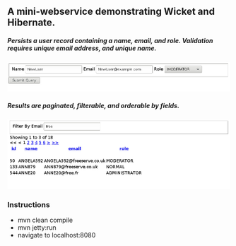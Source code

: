 ## A mini-webservice demonstrating Wicket and Hibernate.

##### Persists a user record containing a name, email, and role.  Validation requires unique email address, and unique name.

![Screenshot1](screenshots/screenshot001.jpg)

##### Results are paginated, filterable, and orderable by fields.

![Screenshot1](screenshots/screenshot002.jpg)

### Instructions

* mvn clean compile
* mvn jetty:run
* navigate to localhost:8080
